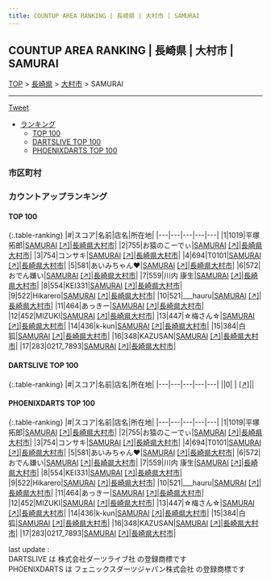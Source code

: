 ```yaml
---
title: COUNTUP AREA RANKING | 長崎県 | 大村市 | SAMURAI
---
```

## COUNTUP AREA RANKING | 長崎県 | 大村市 | SAMURAI

[TOP](/darts/rank/) > [長崎県](/darts/rank/長崎県/) > [大村市](/darts/rank/長崎県/大村市/) > SAMURAI

___

<a href="https://twitter.com/share?ref_src=twsrc%5Etfw" data-text="COUNTUP AREA RANKING | 長崎県大村市SAMURAI" class="twitter-share-button" data-hashtags="DARTSLIVE,PHOENIXDARTS,darts,ダーツ" data-show-count="false">Tweet</a>

* [ランキング](#カウントアップランキング)
    * [TOP 100](#top-100)
    * [DARTSLIVE TOP 100](#dartslive-top-100)
    * [PHOENIXDARTS TOP 100](#phoenixdarts-top-100)

### 市区町村

<ul>

</ul>

### カウントアップランキング

#### TOP 100



{:.table-ranking}
|#|スコア|名前|店名|所在地|
|---|---|---|---|---|
|1|1019|<span class="rank-name-pd">平塚 拓郎</span>|<a href="/darts/rank/shops/7895.html">SAMURAI</a> <a href="https://vs.phoenixdarts.com/jp/shop/shopDetailInfo/s_7895?s_seq=7895">[↗]</a>|<a href="/darts/rank/長崎県/大村市">長崎県大村市</a>|
|2|755|<span class="rank-name-pd">お猿のこーでぃ</span>|<a href="/darts/rank/shops/7895.html">SAMURAI</a> <a href="https://vs.phoenixdarts.com/jp/shop/shopDetailInfo/s_7895?s_seq=7895">[↗]</a>|<a href="/darts/rank/長崎県/大村市">長崎県大村市</a>|
|3|754|<span class="rank-name-pd">コンサキ</span>|<a href="/darts/rank/shops/7895.html">SAMURAI</a> <a href="https://vs.phoenixdarts.com/jp/shop/shopDetailInfo/s_7895?s_seq=7895">[↗]</a>|<a href="/darts/rank/長崎県/大村市">長崎県大村市</a>|
|4|694|<span class="rank-name-pd">T0101</span>|<a href="/darts/rank/shops/7895.html">SAMURAI</a> <a href="https://vs.phoenixdarts.com/jp/shop/shopDetailInfo/s_7895?s_seq=7895">[↗]</a>|<a href="/darts/rank/長崎県/大村市">長崎県大村市</a>|
|5|581|<span class="rank-name-pd">あいみちゃん♥</span>|<a href="/darts/rank/shops/7895.html">SAMURAI</a> <a href="https://vs.phoenixdarts.com/jp/shop/shopDetailInfo/s_7895?s_seq=7895">[↗]</a>|<a href="/darts/rank/長崎県/大村市">長崎県大村市</a>|
|6|572|<span class="rank-name-pd">おでん嫌い</span>|<a href="/darts/rank/shops/7895.html">SAMURAI</a> <a href="https://vs.phoenixdarts.com/jp/shop/shopDetailInfo/s_7895?s_seq=7895">[↗]</a>|<a href="/darts/rank/長崎県/大村市">長崎県大村市</a>|
|7|559|<span class="rank-name-pd">川内  康生</span>|<a href="/darts/rank/shops/7895.html">SAMURAI</a> <a href="https://vs.phoenixdarts.com/jp/shop/shopDetailInfo/s_7895?s_seq=7895">[↗]</a>|<a href="/darts/rank/長崎県/大村市">長崎県大村市</a>|
|8|554|<span class="rank-name-pd">KEI331</span>|<a href="/darts/rank/shops/7895.html">SAMURAI</a> <a href="https://vs.phoenixdarts.com/jp/shop/shopDetailInfo/s_7895?s_seq=7895">[↗]</a>|<a href="/darts/rank/長崎県/大村市">長崎県大村市</a>|
|9|522|<span class="rank-name-pd">Hikarero</span>|<a href="/darts/rank/shops/7895.html">SAMURAI</a> <a href="https://vs.phoenixdarts.com/jp/shop/shopDetailInfo/s_7895?s_seq=7895">[↗]</a>|<a href="/darts/rank/長崎県/大村市">長崎県大村市</a>|
|10|521|<span class="rank-name-pd">___hauru</span>|<a href="/darts/rank/shops/7895.html">SAMURAI</a> <a href="https://vs.phoenixdarts.com/jp/shop/shopDetailInfo/s_7895?s_seq=7895">[↗]</a>|<a href="/darts/rank/長崎県/大村市">長崎県大村市</a>|
|11|464|<span class="rank-name-pd">あっきー</span>|<a href="/darts/rank/shops/7895.html">SAMURAI</a> <a href="https://vs.phoenixdarts.com/jp/shop/shopDetailInfo/s_7895?s_seq=7895">[↗]</a>|<a href="/darts/rank/長崎県/大村市">長崎県大村市</a>|
|12|452|<span class="rank-name-pd">MIZUKI</span>|<a href="/darts/rank/shops/7895.html">SAMURAI</a> <a href="https://vs.phoenixdarts.com/jp/shop/shopDetailInfo/s_7895?s_seq=7895">[↗]</a>|<a href="/darts/rank/長崎県/大村市">長崎県大村市</a>|
|13|447|<span class="rank-name-pd">☆梅さん☆</span>|<a href="/darts/rank/shops/7895.html">SAMURAI</a> <a href="https://vs.phoenixdarts.com/jp/shop/shopDetailInfo/s_7895?s_seq=7895">[↗]</a>|<a href="/darts/rank/長崎県/大村市">長崎県大村市</a>|
|14|436|<span class="rank-name-pd">k-kun</span>|<a href="/darts/rank/shops/7895.html">SAMURAI</a> <a href="https://vs.phoenixdarts.com/jp/shop/shopDetailInfo/s_7895?s_seq=7895">[↗]</a>|<a href="/darts/rank/長崎県/大村市">長崎県大村市</a>|
|15|384|<span class="rank-name-pd">白狐</span>|<a href="/darts/rank/shops/7895.html">SAMURAI</a> <a href="https://vs.phoenixdarts.com/jp/shop/shopDetailInfo/s_7895?s_seq=7895">[↗]</a>|<a href="/darts/rank/長崎県/大村市">長崎県大村市</a>|
|16|348|<span class="rank-name-pd">KAZUSAN</span>|<a href="/darts/rank/shops/7895.html">SAMURAI</a> <a href="https://vs.phoenixdarts.com/jp/shop/shopDetailInfo/s_7895?s_seq=7895">[↗]</a>|<a href="/darts/rank/長崎県/大村市">長崎県大村市</a>|
|17|283|<span class="rank-name-pd">0217_7893</span>|<a href="/darts/rank/shops/7895.html">SAMURAI</a> <a href="https://vs.phoenixdarts.com/jp/shop/shopDetailInfo/s_7895?s_seq=7895">[↗]</a>|<a href="/darts/rank/長崎県/大村市">長崎県大村市</a>|


#### DARTSLIVE TOP 100



{:.table-ranking}
|#|スコア|名前|店名|所在地|
|---|---|---|---|---|
||0|<span class="rank-name-dl"> </span>|<a href="/darts/rank/shops/.html"></a> <a href="">[↗]</a>|<a href="/darts/rank//"></a>|


#### PHOENIXDARTS TOP 100



{:.table-ranking}
|#|スコア|名前|店名|所在地|
|---|---|---|---|---|
|1|1019|<span class="rank-name-pd">平塚 拓郎</span>|<a href="/darts/rank/shops/7895.html">SAMURAI</a> <a href="https://vs.phoenixdarts.com/jp/shop/shopDetailInfo/s_7895?s_seq=7895">[↗]</a>|<a href="/darts/rank/長崎県/大村市">長崎県大村市</a>|
|2|755|<span class="rank-name-pd">お猿のこーでぃ</span>|<a href="/darts/rank/shops/7895.html">SAMURAI</a> <a href="https://vs.phoenixdarts.com/jp/shop/shopDetailInfo/s_7895?s_seq=7895">[↗]</a>|<a href="/darts/rank/長崎県/大村市">長崎県大村市</a>|
|3|754|<span class="rank-name-pd">コンサキ</span>|<a href="/darts/rank/shops/7895.html">SAMURAI</a> <a href="https://vs.phoenixdarts.com/jp/shop/shopDetailInfo/s_7895?s_seq=7895">[↗]</a>|<a href="/darts/rank/長崎県/大村市">長崎県大村市</a>|
|4|694|<span class="rank-name-pd">T0101</span>|<a href="/darts/rank/shops/7895.html">SAMURAI</a> <a href="https://vs.phoenixdarts.com/jp/shop/shopDetailInfo/s_7895?s_seq=7895">[↗]</a>|<a href="/darts/rank/長崎県/大村市">長崎県大村市</a>|
|5|581|<span class="rank-name-pd">あいみちゃん♥</span>|<a href="/darts/rank/shops/7895.html">SAMURAI</a> <a href="https://vs.phoenixdarts.com/jp/shop/shopDetailInfo/s_7895?s_seq=7895">[↗]</a>|<a href="/darts/rank/長崎県/大村市">長崎県大村市</a>|
|6|572|<span class="rank-name-pd">おでん嫌い</span>|<a href="/darts/rank/shops/7895.html">SAMURAI</a> <a href="https://vs.phoenixdarts.com/jp/shop/shopDetailInfo/s_7895?s_seq=7895">[↗]</a>|<a href="/darts/rank/長崎県/大村市">長崎県大村市</a>|
|7|559|<span class="rank-name-pd">川内  康生</span>|<a href="/darts/rank/shops/7895.html">SAMURAI</a> <a href="https://vs.phoenixdarts.com/jp/shop/shopDetailInfo/s_7895?s_seq=7895">[↗]</a>|<a href="/darts/rank/長崎県/大村市">長崎県大村市</a>|
|8|554|<span class="rank-name-pd">KEI331</span>|<a href="/darts/rank/shops/7895.html">SAMURAI</a> <a href="https://vs.phoenixdarts.com/jp/shop/shopDetailInfo/s_7895?s_seq=7895">[↗]</a>|<a href="/darts/rank/長崎県/大村市">長崎県大村市</a>|
|9|522|<span class="rank-name-pd">Hikarero</span>|<a href="/darts/rank/shops/7895.html">SAMURAI</a> <a href="https://vs.phoenixdarts.com/jp/shop/shopDetailInfo/s_7895?s_seq=7895">[↗]</a>|<a href="/darts/rank/長崎県/大村市">長崎県大村市</a>|
|10|521|<span class="rank-name-pd">___hauru</span>|<a href="/darts/rank/shops/7895.html">SAMURAI</a> <a href="https://vs.phoenixdarts.com/jp/shop/shopDetailInfo/s_7895?s_seq=7895">[↗]</a>|<a href="/darts/rank/長崎県/大村市">長崎県大村市</a>|
|11|464|<span class="rank-name-pd">あっきー</span>|<a href="/darts/rank/shops/7895.html">SAMURAI</a> <a href="https://vs.phoenixdarts.com/jp/shop/shopDetailInfo/s_7895?s_seq=7895">[↗]</a>|<a href="/darts/rank/長崎県/大村市">長崎県大村市</a>|
|12|452|<span class="rank-name-pd">MIZUKI</span>|<a href="/darts/rank/shops/7895.html">SAMURAI</a> <a href="https://vs.phoenixdarts.com/jp/shop/shopDetailInfo/s_7895?s_seq=7895">[↗]</a>|<a href="/darts/rank/長崎県/大村市">長崎県大村市</a>|
|13|447|<span class="rank-name-pd">☆梅さん☆</span>|<a href="/darts/rank/shops/7895.html">SAMURAI</a> <a href="https://vs.phoenixdarts.com/jp/shop/shopDetailInfo/s_7895?s_seq=7895">[↗]</a>|<a href="/darts/rank/長崎県/大村市">長崎県大村市</a>|
|14|436|<span class="rank-name-pd">k-kun</span>|<a href="/darts/rank/shops/7895.html">SAMURAI</a> <a href="https://vs.phoenixdarts.com/jp/shop/shopDetailInfo/s_7895?s_seq=7895">[↗]</a>|<a href="/darts/rank/長崎県/大村市">長崎県大村市</a>|
|15|384|<span class="rank-name-pd">白狐</span>|<a href="/darts/rank/shops/7895.html">SAMURAI</a> <a href="https://vs.phoenixdarts.com/jp/shop/shopDetailInfo/s_7895?s_seq=7895">[↗]</a>|<a href="/darts/rank/長崎県/大村市">長崎県大村市</a>|
|16|348|<span class="rank-name-pd">KAZUSAN</span>|<a href="/darts/rank/shops/7895.html">SAMURAI</a> <a href="https://vs.phoenixdarts.com/jp/shop/shopDetailInfo/s_7895?s_seq=7895">[↗]</a>|<a href="/darts/rank/長崎県/大村市">長崎県大村市</a>|
|17|283|<span class="rank-name-pd">0217_7893</span>|<a href="/darts/rank/shops/7895.html">SAMURAI</a> <a href="https://vs.phoenixdarts.com/jp/shop/shopDetailInfo/s_7895?s_seq=7895">[↗]</a>|<a href="/darts/rank/長崎県/大村市">長崎県大村市</a>|


<div class="footer border-top border-gray-light mt-5 pt-3 text-right text-gray">
    last update : <span style="font-weight: italic" id="foot_last_modified"></span><br />
    DARTSLIVE は 株式会社ダーツライブ社 の登録商標です<br />
    PHOENIXDARTS は フェニックスダーツジャパン株式会社 の登録商標です<br />
</div>

<script src="https://cdnjs.cloudflare.com/ajax/libs/jquery.tablesorter/2.31.3/js/jquery.tablesorter.min.js" integrity="sha512-qzgd5cYSZcosqpzpn7zF2ZId8f/8CHmFKZ8j7mU4OUXTNRd5g+ZHBPsgKEwoqxCtdQvExE5LprwwPAgoicguNg==" crossorigin="anonymous" referrerpolicy="no-referrer"></script>
<link rel="stylesheet" href="https://cdnjs.cloudflare.com/ajax/libs/jquery.tablesorter/2.31.3/css/theme.default.min.css" integrity="sha512-wghhOJkjQX0Lh3NSWvNKeZ0ZpNn+SPVXX1Qyc9OCaogADktxrBiBdKGDoqVUOyhStvMBmJQ8ZdMHiR3wuEq8+w==" crossorigin="anonymous" referrerpolicy="no-referrer" />
<script>
$(function() {
    $(".table-ranking").tablesorter({sortList:[[0, 0]]});
    $("#foot_last_modified").text(formatDate(new Date(document.lastModified), 'yyyy-MM-dd HH:mm:ss'));
});
</script>

<script async src="https://platform.twitter.com/widgets.js" charset="utf-8"></script>